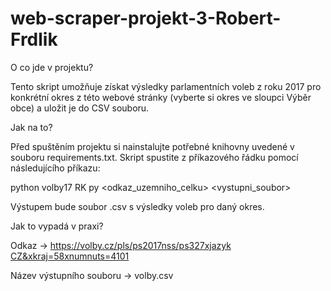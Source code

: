 # web-scraper-projekt-3-Robert-Frdlik
O co jde v projektu?

Tento skript umožňuje získat výsledky parlamentních voleb z roku 2017 pro konkrétní okres z této webové stránky (vyberte si okres ve sloupci Výběr obce) a uložit je do CSV souboru.

Jak na to?

Před spuštěním projektu si nainstalujte potřebné knihovny uvedené v souboru requirements.txt. Skript spustite z příkazového řádku pomocí následujícího příkazu:

python volby17 RK py <odkaz_uzemniho_celku> <vystupni_soubor>

Výstupem bude soubor .csv s výsledky voleb pro daný okres.

Jak to vypadá v praxi?

Odkaz -> [https://volby.cz/pls/ps2017nss/ps327xjazyk CZ&xkraj=58xnumnuts=4101](https://volby.cz/pls/ps2017nss/ps32?xjazyk=CZ&xkraj=12&xnumnuts=7103)

Název výstupního souboru -> volby.csv
